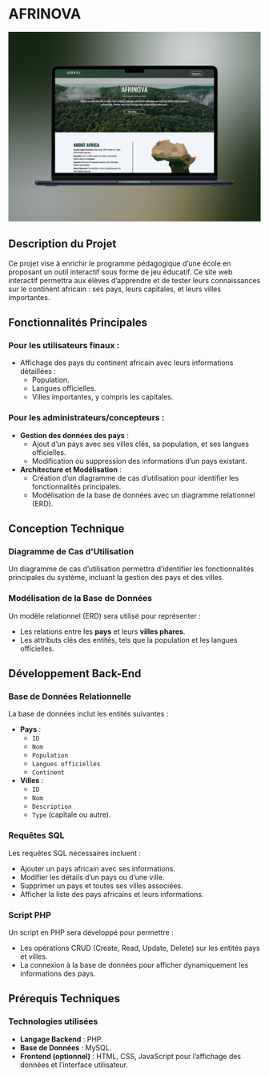 # AFRINOVA

![Alt Text](./img/44_1x_shots_so.png)

## Description du Projet

Ce projet vise à enrichir le programme pédagogique d’une école en proposant un outil interactif sous forme de jeu éducatif. Ce site web interactif permettra aux élèves d’apprendre et de tester leurs connaissances sur le continent africain : ses pays, leurs capitales, et leurs villes importantes.

## Fonctionnalités Principales

### Pour les utilisateurs finaux :
- Affichage des pays du continent africain avec leurs informations détaillées :
  - Population.
  - Langues officielles.
  - Villes importantes, y compris les capitales.

### Pour les administrateurs/concepteurs :
- **Gestion des données des pays** :
  - Ajout d’un pays avec ses villes clés, sa population, et ses langues officielles.
  - Modification ou suppression des informations d’un pays existant.
- **Architecture et Modélisation** :
  - Création d’un diagramme de cas d’utilisation pour identifier les fonctionnalités principales.
  - Modélisation de la base de données avec un diagramme relationnel (ERD).

## Conception Technique

### Diagramme de Cas d'Utilisation
Un diagramme de cas d’utilisation permettra d’identifier les fonctionnalités principales du système, incluant la gestion des pays et des villes.

### Modélisation de la Base de Données
Un modèle relationnel (ERD) sera utilisé pour représenter :
- Les relations entre les **pays** et leurs **villes phares**.
- Les attributs clés des entités, tels que la population et les langues officielles.

## Développement Back-End

### Base de Données Relationnelle
La base de données inclut les entités suivantes :
- **Pays** :
  - `ID`
  - `Nom`
  - `Population`
  - `Langues officielles`
  - `Continent`
- **Villes** :
  - `ID`
  - `Nom`
  - `Description`
  - `Type` (capitale ou autre).

### Requêtes SQL
Les requêtes SQL nécessaires incluent :
- Ajouter un pays africain avec ses informations.
- Modifier les détails d’un pays ou d’une ville.
- Supprimer un pays et toutes ses villes associées.
- Afficher la liste des pays africains et leurs informations.

### Script PHP
Un script en PHP sera développé pour permettre :
- Les opérations CRUD (Create, Read, Update, Delete) sur les entités pays et villes.
- La connexion à la base de données pour afficher dynamiquement les informations des pays.

## Prérequis Techniques

### Technologies utilisées
- **Langage Backend** : PHP.
- **Base de Données** : MySQL.
- **Frontend (optionnel)** : HTML, CSS, JavaScript pour l’affichage des données et l’interface utilisateur.